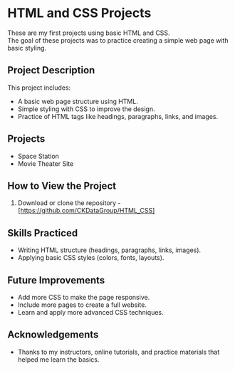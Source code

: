 # HTML and CSS Projects

These are my first projects using basic HTML and CSS.  
The goal of these projects was to practice creating a simple web page with basic styling.

## Project Description
This project includes:
- A basic web page structure using HTML.
- Simple styling with CSS to improve the design.
- Practice of HTML tags like headings, paragraphs, links, and images.

## Projects
- Space Station
- Movie Theater Site
 

## How to View the Project
1. Download or clone the repository - [https://github.com/CKDataGroup/HTML_CSS]

## Skills Practiced
- Writing HTML structure (headings, paragraphs, links, images).
- Applying basic CSS styles (colors, fonts, layouts).

## Future Improvements
- Add more CSS to make the page responsive.
- Include more pages to create a full website.
- Learn and apply more advanced CSS techniques.

## Acknowledgements
- Thanks to my instructors, online tutorials, and practice materials that helped me learn the basics.


